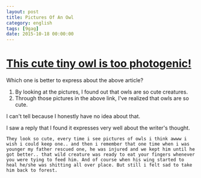 ```yaml
---
layout: post
title: Pictures Of An Owl
category: english
tags: [9gag]
date: 2015-10-18 00:00:00
---
```


# [This cute tiny owl is too photogenic!][1]

Which one is better to express about the above article?

 1. By looking at the pictures, I found out that owls are so cute creatures.
 2. Through those pictures in the above link, I've realized that owls are so cute.

I can't tell because I honestly have no idea about that.


I saw a reply that I found it expresses very well about the writer's thought.

```
They look so cute, every time i see pictures of owls i think awww i wish i could keep one.. and then i remember that one time when i was younger my father rescued one, he was injured and we kept him until he got better.. that wild creature was ready to eat your fingers whenever you were tying to feed him. And of course when his wing started to heal he/she was shitting all over place. But still i felt sad to take him back to forest.
```

[1]: http://9gag.com/gag/a0YweWL?ref=9g.m

